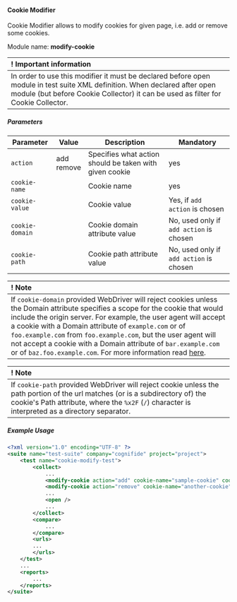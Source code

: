 #### Cookie Modifier

Cookie Modifier allows to modify cookies for given page, i.e. add or remove some cookies.

Module name: **modify-cookie**

| ! Important information |
|:----------------------- |
| In order to use this modifier it must be declared before open module in test suite XML definition. When declared after open module (but before Cookie Collector) it can be used as filter for Cookie Collector. |

##### Parameters

| Parameter | Value | Description | Mandatory |
| --------- | ----- | ----------- | --------- |
| `action`  | add <br/> remove | Specifies what action should be taken with given cookie | yes |
| `cookie-name` | | Cookie name | yes |
| `cookie-value` | | Cookie value | Yes, if `add action` is chosen |
| `cookie-domain` | | Cookie domain attribute value | No, used only if `add action` is chosen |
| `cookie-path` | | Cookie path attribute value | No, used only if `add action` is chosen |

| ! Note |
|:------ |
| If `cookie-domain` provided WebDriver will reject cookies unless the Domain attribute specifies a scope for the cookie that would include the origin server. For example, the user agent will accept a cookie with a Domain attribute of `example.com` or of `foo.example.com` from `foo.example.com`, but the user agent will not accept a cookie with a Domain attribute of `bar.example.com` or of `baz.foo.example.com`. For more information read [here](https://tools.ietf.org/html/rfc6265#section-4.1.2.3). |

| ! Note |
|:------ |
| If `cookie-path` provided WebDriver will reject cookie unless the path portion of the url matches (or is a subdirectory of) the cookie's Path attribute, where the `%x2F` (`/`) character is interpreted as a directory separator. |

##### Example Usage

```xml
<?xml version="1.0" encoding="UTF-8" ?>
<suite name="test-suite" company="cognifide" project="project">
    <test name="cookie-modify-test">
        <collect>
            ...
            <modify-cookie action="add" cookie-name="sample-cookie" cookie-value="sample-cookie-value"/>
            <modify-cookie action="remove" cookie-name="another-cookie"/>
            ...
            <open />
            ...
        </collect>
        <compare>
            ...
        </compare>
        <urls>
        ...
        </urls>
    </test>
    ...
    <reports>
        ...
    </reports>
</suite>
```
